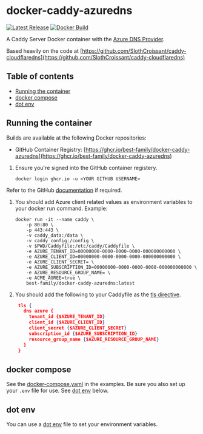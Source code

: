 # docker-caddy-azuredns

[![Latest Release][version-image]][version-url]
[![Docker Build][gh-actions-image]][gh-actions-url]

A Caddy Server Docker container with the [Azure DNS Provider](https://caddyserver.com/docs/modules/dns.providers.azure).

Based heavily on the code at [https://github.com/SlothCroissant/caddy-cloudflaredns](https://github.com/SlothCroissant/caddy-cloudflaredns)

## Table of contents

<!-- toc -->

- [Running the container](#running-the-container)
- [docker compose](#docker-compose)
- [dot env](#dot-env)

<!-- tocstop -->

## Running the container

Builds are available at the following Docker repositories:

- GitHub Container Registry: [https://ghcr.io/best-family/docker-caddy-azuredns](https://ghcr.io/best-family/docker-caddy-azuredns)

1. Ensure you're signed into the GitHub container registery.

   ```shell
   docker login ghcr.io -u <YOUR GITHUB USERNAME>
   ```

Refer to the GitHub [documentation](https://docs.github.com/en/packages/working-with-a-github-packages-registry/working-with-the-container-registry#authenticating-to-the-container-registry) if required.

1. You should add Azure client related values as environment variables to your docker run command. Example:

    ```shell
    docker run -it --name caddy \
        -p 80:80 \
        -p 443:443 \
        -v caddy_data:/data \
        -v caddy_config:/config \
        -v $PWD/Caddyfile:/etc/caddy/Caddyfile \
        -e AZURE_TENANT_ID=00000000-0000-0000-0000-000000000000 \
        -e AZURE_CLIENT_ID=00000000-0000-0000-0000-000000000000 \
        -e AZURE_CLIENT_SECRET= \
        -e AZURE_SUBSCRIPTION_ID=00000000-0000-0000-0000-000000000000 \
        -e AZURE_RESOURCE_GROUP_NAME= \
        -e ACME_AGREE=true \
        best-family/docker-caddy-azuredns:latest
    ```

1. You should add the following to your Caddyfile as the [tls directive](https://caddyserver.com/docs/caddyfile/directives/tls#tls).

   ```json
    tls {
      dns azure {
        tenant_id {$AZURE_TENANT_ID}
        client_id {$AZURE_CLIENT_ID}
        client_secret {$AZURE_CLIENT_SECRET}
        subscription_id {$AZURE_SUBSCRIPTION_ID}
        resource_group_name {$AZURE_RESOURCE_GROUP_NAME}
      }
    }
   ```

## docker compose

See the [docker-compose.yaml](./examples/docker-compose/docker-compose.yaml) in the examples. Be sure you also set up your `.env` file for use. See [dot env](#dot-env) below.

## dot env

You can use a [dot env](./examples/dot-env/env) file to set your environment variables.

[version-image]: https://img.shields.io/github/v/release/best-family/docker-caddy-azuredns?branch=main&style=for-the-badge
[version-url]: https://github.com/best-family/docker-caddy-azuredns/releases

[gh-actions-image]: https://img.shields.io/github/actions/workflow/status/best-family/docker-caddy-azuredns/main.yaml?branch=main&style=for-the-badge
[gh-actions-url]: https://github.com/best-family/docker-caddy-azuredns/actions

